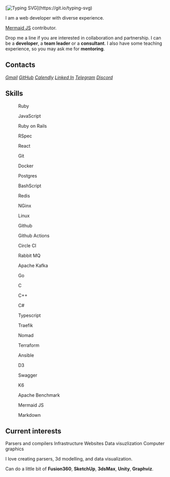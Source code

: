 ---
---

<link rel="stylesheet" href="./styles/index.css">

<!-- [![](https://visitcount.itsvg.in/api?id=nirname&label=Profile%20Views&color=0&icon=5&pretty=true)](https://visitcount.itsvg.in) -->

[![Typing SVG](https://readme-typing-svg.demolab.com?font=Fira+Code&size=18&duration=1800&pause=80&color=00111d&multiline=true&width=500&height=75&lines=Hello!+Nice+to+meet+you.;I+have+been+programming+for+quite+a+time.;Feel+free+to+contact+me.)](https://git.io/typing-svg)

I am a web developer with diverse experience.

[Mermaid JS](https://github.com/mermaid-js/mermaid) contributor.

Drop me a line if you are interested in collaboration and partnership.
I can be a **developer**, a **team leader** or a **consultant**.
I also have some teaching experience, so you may ask me for **mentoring**.

## Contacts

<address class="line">
<a href="mailto:nironame@gmail.com" class="gmail">Gmail</a>
<a href="https://github.com/nirname" class="github">GitHub</a>
<a href="https://calendly.com/nirname" class="calendly">Calendly</a>
<a href="https://www.linkedin.com/in/nirname" class="linkedin">Linked In</a>
<a href="https://t.me/nironame" class="telegram">Telegram</a>
<a href="https://discordapp.com/users/938026250860134420" class="discord">Discord</a>
</address>

## Skills

<div class="flex">
<figure class="tile"><img class="skill ruby">          <figcaption>Ruby             </figcaption></figure>
<figure class="tile"><img class="skill javascript">    <figcaption>JavaScript       </figcaption></figure>
<figure class="tile"><img class="skill rubyonrails">   <figcaption>Ruby on Rails    </figcaption></figure>
<figure class="tile"><img class="skill rspec">         <figcaption>RSpec            </figcaption></figure>
<figure class="tile"><img class="skill react">         <figcaption>React            </figcaption></figure>
<figure class="tile"><img class="skill git">           <figcaption>Git              </figcaption></figure>
<figure class="tile"><img class="skill docker">        <figcaption>Docker           </figcaption></figure>
<figure class="tile"><img class="skill postgresql">    <figcaption>Postgres         </figcaption></figure>
<figure class="tile"><img class="skill gnubash">       <figcaption>BashScript       </figcaption></figure>
<figure class="tile"><img class="skill redis">         <figcaption>Redis            </figcaption></figure>
<figure class="tile"><img class="skill nginx">         <figcaption>NGinx            </figcaption></figure>
<figure class="tile"><img class="skill linux">         <figcaption>Linux            </figcaption></figure>
<figure class="tile"><img class="skill github">        <figcaption>Github           </figcaption></figure>
<figure class="tile"><img class="skill githubactions"> <figcaption>Github Actions   </figcaption></figure>
<figure class="tile"><img class="skill circleci">      <figcaption>Circle CI        </figcaption></figure>
<figure class="tile"><img class="skill rabbitmq">      <figcaption>Rabbit MQ        </figcaption></figure>
<figure class="tile"><img class="skill apachekafka">   <figcaption>Apache Kafka     </figcaption></figure>
<figure class="tile"><img class="skill go">            <figcaption>Go               </figcaption></figure>
<figure class="tile"><img class="skill c">             <figcaption>C                </figcaption></figure>
<figure class="tile"><img class="skill cplusplus">     <figcaption>C++              </figcaption></figure>
<figure class="tile"><img class="skill csharp">        <figcaption>C#               </figcaption></figure>
<figure class="tile"><img class="skill typescript">    <figcaption>Typescript       </figcaption></figure>
<figure class="tile"><img class="skill traefikproxy">  <figcaption>Traefik          </figcaption></figure>
<figure class="tile"><img class="skill nomad">         <figcaption>Nomad            </figcaption></figure>
<figure class="tile"><img class="skill terraform">     <figcaption>Terraform        </figcaption></figure>
<figure class="tile"><img class="skill ansible">       <figcaption>Ansible          </figcaption></figure>
<figure class="tile"><img class="skill d3dotjs">       <figcaption>D3               </figcaption></figure>
<figure class="tile"><img class="skill swagger">       <figcaption>Swagger          </figcaption></figure>
<figure class="tile"><img class="skill k6">            <figcaption>K6               </figcaption></figure>
<figure class="tile"><img class="skill apache">        <figcaption>Apache Benchmark </figcaption></figure>
<figure class="tile"><img class="skill mermaid">       <figcaption>Mermaid JS       </figcaption></figure>
<figure class="tile"><img class="skill markdown">      <figcaption>Markdown         </figcaption></figure>
</div>

## Current interests


<p class="line">
<span class="interest interest-1">Parsers and compilers</span>
<span class="interest interest-2">Infrastructure</span>
<span class="interest interest-3">Websites</span>
<span class="interest interest-4">Data visuzlization</span>
<span class="interest interest-5">Computer graphics</span>
</p>


I love creating parsers, 3d modelling, and data visualization.

Can do a little bit of
**Fusion360**,
**SketchUp**,
**3dsMax**,
**Unity**,
**Graphviz**.

